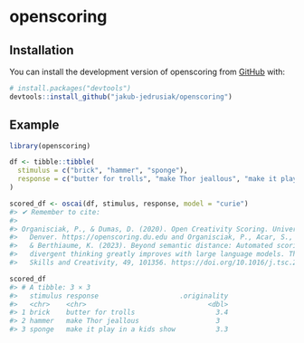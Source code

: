 
<!-- README.md is generated from README.Rmd. Please edit that file -->

# openscoring

<!-- badges: start -->
<!-- badges: end -->

## Installation

You can install the development version of openscoring from
[GitHub](https://github.com/) with:

``` r
# install.packages("devtools")
devtools::install_github("jakub-jedrusiak/openscoring")
```

## Example

``` r
library(openscoring)

df <- tibble::tibble(
  stimulus = c("brick", "hammer", "sponge"),
  response = c("butter for trolls", "make Thor jeallous", "make it play in a kids show")
)

scored_df <- oscai(df, stimulus, response, model = "curie")
#> ✔ Remember to cite:
#> 
#> Organisciak, P., & Dumas, D. (2020). Open Creativity Scoring. University of
#>   Denver. https://openscoring.du.edu and Organisciak, P., Acar, S., Dumas, D.,
#>   & Berthiaume, K. (2023). Beyond semantic distance: Automated scoring of
#>   divergent thinking greatly improves with large language models. Thinking
#>   Skills and Creativity, 49, 101356. https://doi.org/10.1016/j.tsc.2023.101356

scored_df
#> # A tibble: 3 × 3
#>   stimulus response                    .originality
#>   <chr>    <chr>                              <dbl>
#> 1 brick    butter for trolls                    3.4
#> 2 hammer   make Thor jeallous                   3  
#> 3 sponge   make it play in a kids show          3.3
```
